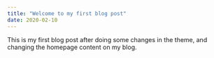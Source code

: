 ```yaml
---
title: "Welcome to my first blog post"
date: 2020-02-10
---
```

This is my first blog post after doing some changes in the theme,
and changing the homepage content on my blog.
